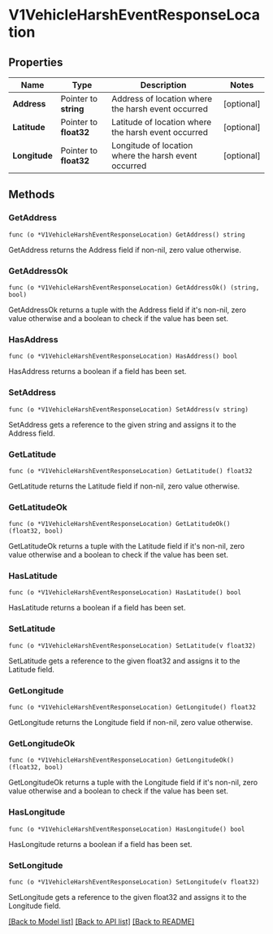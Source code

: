 # V1VehicleHarshEventResponseLocation

## Properties

Name | Type | Description | Notes
------------ | ------------- | ------------- | -------------
**Address** | Pointer to **string** | Address of location where the harsh event occurred | [optional] 
**Latitude** | Pointer to **float32** | Latitude of location where the harsh event occurred | [optional] 
**Longitude** | Pointer to **float32** | Longitude of location where the harsh event occurred | [optional] 

## Methods

### GetAddress

`func (o *V1VehicleHarshEventResponseLocation) GetAddress() string`

GetAddress returns the Address field if non-nil, zero value otherwise.

### GetAddressOk

`func (o *V1VehicleHarshEventResponseLocation) GetAddressOk() (string, bool)`

GetAddressOk returns a tuple with the Address field if it's non-nil, zero value otherwise
and a boolean to check if the value has been set.

### HasAddress

`func (o *V1VehicleHarshEventResponseLocation) HasAddress() bool`

HasAddress returns a boolean if a field has been set.

### SetAddress

`func (o *V1VehicleHarshEventResponseLocation) SetAddress(v string)`

SetAddress gets a reference to the given string and assigns it to the Address field.

### GetLatitude

`func (o *V1VehicleHarshEventResponseLocation) GetLatitude() float32`

GetLatitude returns the Latitude field if non-nil, zero value otherwise.

### GetLatitudeOk

`func (o *V1VehicleHarshEventResponseLocation) GetLatitudeOk() (float32, bool)`

GetLatitudeOk returns a tuple with the Latitude field if it's non-nil, zero value otherwise
and a boolean to check if the value has been set.

### HasLatitude

`func (o *V1VehicleHarshEventResponseLocation) HasLatitude() bool`

HasLatitude returns a boolean if a field has been set.

### SetLatitude

`func (o *V1VehicleHarshEventResponseLocation) SetLatitude(v float32)`

SetLatitude gets a reference to the given float32 and assigns it to the Latitude field.

### GetLongitude

`func (o *V1VehicleHarshEventResponseLocation) GetLongitude() float32`

GetLongitude returns the Longitude field if non-nil, zero value otherwise.

### GetLongitudeOk

`func (o *V1VehicleHarshEventResponseLocation) GetLongitudeOk() (float32, bool)`

GetLongitudeOk returns a tuple with the Longitude field if it's non-nil, zero value otherwise
and a boolean to check if the value has been set.

### HasLongitude

`func (o *V1VehicleHarshEventResponseLocation) HasLongitude() bool`

HasLongitude returns a boolean if a field has been set.

### SetLongitude

`func (o *V1VehicleHarshEventResponseLocation) SetLongitude(v float32)`

SetLongitude gets a reference to the given float32 and assigns it to the Longitude field.


[[Back to Model list]](../README.md#documentation-for-models) [[Back to API list]](../README.md#documentation-for-api-endpoints) [[Back to README]](../README.md)


